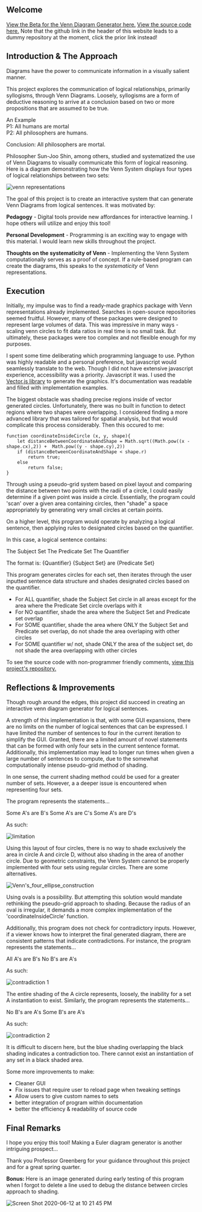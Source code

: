 ## Welcome

[View the Beta for the Venn Diagram Generator here.](https://jschaefer619.github.io/PHIL191Venn/) [View the source code here.](https://github.com/jschaefer619/PHIL191Venn) Note that the github link in the header of this website leads to a dummy repository at the moment, click the prior link instead!

## Introduction & The Approach

Diagrams have the power to communicate information in a visually salient manner.

This project explores the communication of logical relationships, primarily syllogisms, through Venn Diagrams. Loosely, syllogisms are a form of deductive reasoning to arrive at a conclusion based on two or more propositions that are assumed to be true.

An Example   
P1: All humans are mortal    
P2: All philosophers are humans.    

Conclusion: All philosophers are mortal.

Philosopher Sun-Joo Shin, among others, studied and systematized the use of Venn Diagrams to visually communicate this form of logical reasoning. Here is a diagram demonstrating how the Venn System displays four types of logical relationships between two sets:

![venn representations](https://user-images.githubusercontent.com/56604738/85115258-3d6ba480-b1d0-11ea-99a7-07455af2debd.jpg)

The goal of this project is to create an interactive system that can generate Venn Diagrams from logical sentences. It was motivated by:

**Pedagogy** - Digital tools provide new affordances for interactive learning. I hope others will utilize and enjoy this tool!

**Personal Development** - Programming is an exciting way to engage with this material. I would learn new skills throughout the project.

**Thoughts on the systematicity of Venn** - Implementing the Venn System computationally serves as a proof of concept. If a rule-based program can create the diagrams, this speaks to the _systematicity_ of Venn representations.

## Execution

Initially, my impulse was to find a ready-made graphics package with Venn representations already implemented. Searches in open-source repositories seemed fruitful. However, many of these packages were designed to represent large volumes of data. This was impressive in many ways - scaling venn circles to fit data ratios in real time is no small task. But ultimately, these packages were too complex and not flexible enough for my purposes.

I spent some time deliberating which programming language to use. Python was highly readable and a personal preference, but javascript would seamlessly translate to the web. Though I did not have extensive javascript experience, accessibility was a priority. Javascript it was. I used the [Vector.js library](https://vectorjs.org) to generate the graphics. It's documentation was readable and filled with implementation examples.

The biggest obstacle was shading precise regions inside of vector generated circles. Unfortunately, there was no built in function to detect regions where two shapes were overlapping. I considered finding a more advanced library that was tailored for spatial analysis, but that would complicate this process considerably. Then this occured to me:

```
function coordinateInsideCircle (x, y, shape){
	let distanceBetweenCoordinateAndShape = Math.sqrt((Math.pow((x - shape.cx),2)) +  Math.pow((y - shape.cy),2))
	if (distanceBetweenCoordinateAndShape < shape.r)
		return true;
	else 
		return false;
}

```

Through using a pseudo-grid system based on pixel layout and comparing the distance between two points with the radii of a circle, I could easily determine if a given point was inside a circle.  Essentially, the program could 'scan' over a given area containing circles, then "shade" a space appropriately by generating very small circles at certain points.

On a higher level, this program would operate by analyzing a logical sentence, then applying rules to designated circles based on the quantifier.

In this case, a logical sentence contains:

The Subject Set
The Predicate Set
The Quantifier

The format is: {Quantifier} {Subject Set} are {Predicate Set}

This program generates circles for each set, then iterates through the user inputted sentence data structure and shades designated circles based on the quantifier.

- For ALL quantifier, shade the Subject Set circle in all areas except for the area where the Predicate Set circle overlaps with it
- For NO quantifier, shade the area where the Subject Set and Predicate set overlap
- For SOME quantifier, shade the area where ONLY the Subject Set and Predicate set overlap, do not shade the area overlaping with other circles
- For SOME quantifier w/ not, shade ONLY the area of the subject set, do not shade the area overlapping with other circles

To see the source code with non-programmer friendly comments, [view this project's repository.](https://github.com/jschaefer619/PHIL191Venn)

## Reflections & Improvements

Though rough around the edges, this project did succeed in creating an interactive venn diagram generator for logical sentences.

A strength of this implementation is that, with some GUI expansions, there are no limits on the number of logical sentences that can be expressed. I have limited the number of sentences to four in the current iteration to simplify the GUI. Granted, there are a limited amount of novel statements that can be formed with only four sets in the current sentence format. Additionally, this implementation may lead to longer run times when given a large number of sentences to compute, due to the somewhat computationally intense pseudo-grid method of shading.

In one sense, the current shading method could be used for a greater number of sets. However, a a deeper issue is encountered when representing four sets. 

The program represents the statements...

Some A's are B's
Some A's are C's
Some A's are D's

As such:

![limitation](https://user-images.githubusercontent.com/56604738/85112623-be27a200-b1ca-11ea-8f70-2887b0feec3e.png)

Using this layout of four circles, there is no way to shade exclusively the area in circle A and circle D, without also shading in the area of another circle. Due to geometric constraints, the Venn System cannot be properly implemented with four sets using regular circles. There are some alternatives.

![Venn's_four_ellipse_construction](https://user-images.githubusercontent.com/56604738/85115374-6be97f80-b1d0-11ea-9067-c83188f43a04.png)

Using ovals is a possibility. But attempting this solution would mandate rethinking the pseudo-grid approach to shading. Because the radius of an oval is irregular, it demands a more complex implementation of the 'coordinateInsideCircle' function.

Additionally, this program does not check for contradictory inputs. However, if a viewer knows how to interpret the final generated diagram, there are consistent patterns that indicate contradictions. For instance, the program represents the statements...

All A's are B's
No B's are A's

As such: 

![contradiction 1](https://user-images.githubusercontent.com/56604738/85112713-ec0ce680-b1ca-11ea-814e-588cb0811584.png)

The entire shading of the A circle represents, loosely, the inability for a set A instantiation to exist. Similarly, the program represents the statements...

No B's are A's
Some B's are A's

As such:

![contradiction 2](https://user-images.githubusercontent.com/56604738/85112779-0941b500-b1cb-11ea-884f-77b6db034d96.png)

It is difficult to discern here, but the blue shading overlapping the black shading indicates a contradiction too. There cannot exist an instantiation of any set in a black shaded area.

Some more improvements to make:
- Cleaner GUI
- Fix issues that require user to reload page when tweaking settings
- Allow users to give custom names to sets
- better integration of program within documentation
- better the efficiency & readability of source code


## Final Remarks

I hope you enjoy this tool! Making a Euler diagram generator is another intriguing prospect...

Thank you Professor Greenberg for your guidance throughout this project and for a great spring quarter.

**Bonus:** Here is an image generated during early testing of this program when I forgot to delete a line used to debug the distance between circles approach to shading.

![Screen Shot 2020-06-12 at 10 21 45 PM](https://user-images.githubusercontent.com/56604738/85114589-c71a7280-b1ce-11ea-93d2-1467a6d8d55d.png)
